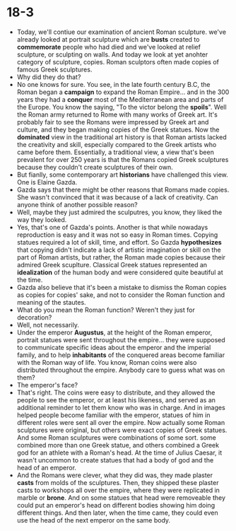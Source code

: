 # 18-3

+ Today, we'll contiue our examination of ancient Roman sculpture. we've already looked at portrait sculpture which are **busts** created to **commemorate** people who had died and we've looked at relief sculpture, or sculpting on walls. And today we look at yet anohter category of sculpture, copies. Roman sculptors often made copies of famous Greek sculptures.
+ Why did they do that?
+ No one knows for sure. You see, in the late fourth century B.C, the Roman began a **campaign** to expand the Roman Empire... and in the 300 years they had a **conquer** most of the Mediterranean area and parts of the Europe. You know the saying, "To the victor belong the **spoils**". Well the Roman army returned to Rome with many works of Greek art. It's probably fair to see the Romans were impressed by Greek art and culture, and they began making copies of the Greek statues. Now the **dominated** view in the traditional art history is that Roman artists lacked the creativity and skill, especially compared to the Greek artists who came before them. Essentially, a traditional view, a view that's been prevalent for over 250 years is that the Romans copied Greek sculptures because they couldn't create sculptures of their own.
+ But fianlly, some contemporary art **historians** have challenged this view. One is Elaine Gazda.
+ Gazda says that there might be other reasons that Romans made copies. She wasn't convinced that it was because of a lack of creativity. Can anyone think of another possible reason?
+ Well, maybe they just admired the sculputres, you know, they liked the way they looked.
+ Yes, that's one of Gazda's points. Another is that while nowadays reproduction is easy and it was not so easy in Roman times. Copying statues required a lot of skill, time, and effort. So Gazda **hypothesizes** that copying didn't indicate a lack of artistic imagination or skill on the part of Roman artists, but rather, the Roman made copies because their admired Greek scuplture. Classical Greek statues represented an **idealization** of the human body and were considered quite beautiful at the time.
+ Gazda also believe that it's been a mistake to dismiss the Roman copies as copies for copies' sake, and not to consider the Roman function and meaning of the stautes.
+ What do you mean the Roman function? Weren't they just for decoration?
+ Well, not necessarily.
+ Under the emperor **Augustus**, at the height of the Roman emperor, portrait statues were sent throughout the empire... they were supposed to communicate specific ideas about the emperor and the imperial family, and to help **inhabitants** of the conquered areas become familiar with the Roman way of life. You know, Roman coins were also distributed throughout the empire. Anybody care to guess what was on them? 
+ The emperor's face?
+ That's right. The coins were easy to distribute, and they allowed the people to see the emperor, or at least his likeness, and served as an additional reminder to let them know who was in charge. And in images helped people become familiar with the emperor, statues of him in different roles were sent all over the empire. Now actually some Roman sculptures were original, but others were exact copies of Greek statues. And some Roman sculptures were combinations of some sort. some combined more than one Greek statue, and others combined a Greek god for an athlete with a Roman's head. At the time of Julius Caesar, it wasn't uncommon to create statues that had a body of god and the head of an emperor. 
+ And the Romans were clever, what they did was, they made plaster **casts** from molds of the sculptures. Then, they shipped these plaster casts to workshops all over the empire, where they were replicated in marble or **brone**. And on some statues that head were removeable they could put an emperor's head on different bodies showing him doing different things. And then later, when the time came, they could even use the head of the next emperor on the same body.
